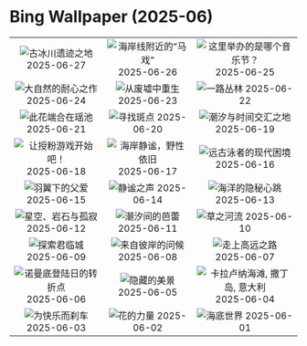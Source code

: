 # Bing Wallpaper (2025-06)

|  |  |  |
|:---:|:---:|:---:|
| ![](https://www.bing.com/th?id=OHR.SwedenReserve_ZH-CN9963744170_400x240.jpg "古冰川遗迹之地") 2025-06-27 | ![](https://www.bing.com/th?id=OHR.HorseheadRock_ZH-CN9319651125_400x240.jpg "海岸线附近的“马戏”") 2025-06-26 | ![](https://www.bing.com/th?id=OHR.GlastonburyScenic_ZH-CN9162571249_400x240.jpg "这里举办的是哪个音乐节？") 2025-06-25 |
| ![](https://www.bing.com/th?id=OHR.DelicateArch_ZH-CN8971667580_400x240.jpg "大自然的耐心之作") 2025-06-24 | ![](https://www.bing.com/th?id=OHR.DresdenElbe_ZH-CN8776977800_400x240.jpg "从废墟中重生") 2025-06-23 | ![](https://www.bing.com/th?id=OHR.AmazonEcuador_ZH-CN2864991745_400x240.jpg "一路丛林") 2025-06-22 |
| ![](https://www.bing.com/th?id=OHR.SummerSolsticeY25_ZH-CN2728972774_400x240.jpg "此花端合在瑶池") 2025-06-21 | ![](https://www.bing.com/th?id=OHR.SerengetiGiraffe_ZH-CN2613013393_400x240.jpg "寻找斑点") 2025-06-20 | ![](https://www.bing.com/th?id=OHR.WinterBegins_ZH-CN7638411804_400x240.jpg "潮汐与时间交汇之地") 2025-06-19 |
| ![](https://www.bing.com/th?id=OHR.AsianSwallowtail_ZH-CN7442263508_400x240.jpg "让授粉游戏开始吧！") 2025-06-18 | ![](https://www.bing.com/th?id=OHR.CumberlandOaks_ZH-CN7265906780_400x240.jpg "海岸静谧，野性依旧") 2025-06-17 | ![](https://www.bing.com/th?id=OHR.SeaTurtleBrazil_ZH-CN6907161064_400x240.jpg "远古泳者的现代困境") 2025-06-16 |
| ![](https://www.bing.com/th?id=OHR.RheaDad_ZH-CN6706868651_400x240.jpg "羽翼下的父爱") 2025-06-15 | ![](https://www.bing.com/th?id=OHR.DolomitiEstate_ZH-CN6501271709_400x240.jpg "静谧之声") 2025-06-14 | ![](https://www.bing.com/th?id=OHR.SanMiguelAzores_ZH-CN2511982585_400x240.jpg "海洋的隐秘心跳") 2025-06-13 |
| ![](https://www.bing.com/th?id=OHR.BigBendChisos_ZH-CN3794880768_400x240.jpg "星空、岩石与孤寂") 2025-06-12 | ![](https://www.bing.com/th?id=OHR.FlamingosNamibia_ZH-CN3639748956_400x240.jpg "潮汐间的芭蕾") 2025-06-11 | ![](https://www.bing.com/th?id=OHR.AerialEverglades_ZH-CN3388982881_400x240.jpg "草之河流") 2025-06-10 |
| ![](https://www.bing.com/th?id=OHR.DubrovnikTwilight_ZH-CN2981648854_400x240.jpg "探索君临城") 2025-06-09 | ![](https://www.bing.com/th?id=OHR.StellarSeaLions_ZH-CN2859514359_400x240.jpg "来自彼岸的问候") 2025-06-08 | ![](https://www.bing.com/th?id=OHR.PacificCrestTrail_ZH-CN9582395021_400x240.jpg "走上高远之路") 2025-06-07 |
| ![](https://www.bing.com/th?id=OHR.NormandyBeach_ZH-CN9312381737_400x240.jpg "诺曼底登陆日的转折点") 2025-06-06 | ![](https://www.bing.com/th?id=OHR.FumacinhaBahia_ZH-CN9190616593_400x240.jpg "隐藏的美景") 2025-06-05 | ![](https://www.bing.com/th?id=OHR.CalaLuna_ZH-CN8174946414_400x240.jpg "卡拉卢纳海滩, 撒丁岛, 意大利") 2025-06-04 |
| ![](https://www.bing.com/th?id=OHR.BicyclesUtrecht_ZH-CN8016028978_400x240.jpg "为快乐而刹车") 2025-06-03 | ![](https://www.bing.com/th?id=OHR.EchinaceaButterfly_ZH-CN7877489878_400x240.jpg "花的力量") 2025-06-02 | ![](https://www.bing.com/th?id=OHR.GrandeTerreReef_ZH-CN7463701309_400x240.jpg "海底世界") 2025-06-01 |
